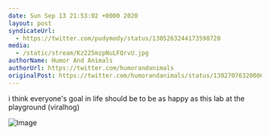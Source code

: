 ```yaml
---
date: Sun Sep 13 21:53:02 +0000 2020
layout: post
syndicateUrl:
  - https://twitter.com/pudymody/status/1305263244173598720
media:
  - /static/stream/Kz225mzpNuLFQrvU.jpg
authorName: Humor And Animals
authorUrl: https://twitter.com/humorandanimals
originalPost: https://twitter.com/humorandanimals/status/1302707632000634888
---
```

i think everyone's goal in life should be to be as happy as this lab at the playground
(viralhog) 

![Image](/static/stream/Kz225mzpNuLFQrvU.jpg)